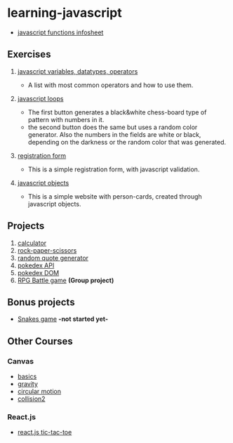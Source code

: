 # learning-javascript

* [javascript functions infosheet](https://craew.github.io/learning-javascript/js-functions-infosheet/)

## Exercises

1. [javascript variables, datatypes, operators](https://craew.github.io/learning-javascript/exercises/js-var-datatypes-operators/)
    * A list with most common operators and how to use them.

2. [javascript loops](https://craew.github.io/learning-javascript/exercises/js-loops/)
    * The first button generates a black&white chess-board type of pattern with numbers in it.
    * the second button does the same but uses a random color generator. Also the numbers in the fields are white or black, depending on the darkness or the random color that was generated.
    
3. [registration form](https://craew.github.io/learning-javascript/exercises/js-registration-form/) 
    * This is a simple registration form, with javascript validation.
    
4. [javascript objects](https://craew.github.io/learning-javascript/exercises/js-objects/)
    * This is a simple website with person-cards, created through javascript objects.
    
## Projects

1. [calculator](https://craew.github.io/learning-javascript/projects/js-calculator/)
2. [rock-paper-scissors](https://craew.github.io/learning-javascript/projects/rock-paper-scissors/)
3. [random quote generator](https://craew.github.io/learning-javascript/projects/Random-Quote-Generator/)
4. [pokedex API](https://craew.github.io/learning-javascript/projects/js-pokedex-API/)
5. [pokedex DOM](https://craew.github.io/learning-javascript/projects/js-pokedex-DOM/)
6. [RPG Battle game](https://craew.github.io/learning-javascript/projects/rpg-battle-game/) **(Group project)**

## Bonus projects

* [Snakes game](https://craew.github.io/learning-javascript/BONUS-snakes/) **-not started yet-**

## Other Courses
### Canvas
* [basics](https://craew.github.io/learning-javascript/other-courses/canvas/basics/)
* [gravity](https://craew.github.io/learning-javascript/other-courses/canvas/gravity/dist/)
* [circular motion](https://craew.github.io/learning-javascript/other-courses/canvas/circular-motion/dist/)
* [collision2](https://craew.github.io/learning-javascript/other-courses/canvas/collision2/dist/)

### React.js
* [react.js tic-tac-toe]()
